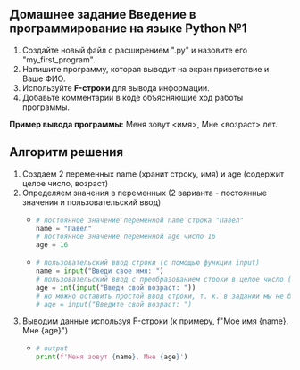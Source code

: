 ## Домашнее задание Введение в программирование на языке Python №1
1. Создайте новый файл с расширением ".py" и назовите его "my_first_program".
2. Напишите программу, которая выводит на экран приветствие и Ваше ФИО.
3. Используйте **F-строки** для вывода информации.
4. Добавьте комментарии в коде объясняющие ход работы программы.

**Пример вывода программы:**
Меня зовут <имя>, Мне <возраст> лет.

## Алгоритм решения 
1. Создаем 2 переменных name (хранит строку, имя) и age (содержит целое число, возраст)
2. Определяем значения в переменных (2 варианта - постоянные значения и пользовательский ввод)
    -  ```py
       # постоянное значение переменной name строка "Павел" 
       name = "Павел"
       # постоянное значение переменной age число 16 
       age = 16 
       ```
    -  ```py
       # пользовательский ввод строки (с помощью функции input)
       name = input("Введи свое имя: ")
       # пользовательский ввод с преобразованием строки в целое число (если пользователь введет не число, то может вызваться ошибка ValueError)
       age = int(input("Введи свой возраст: "))
       # но можно оставить простой ввод строки, т. к. в задании мы не будем делать с ним математические действия
       # age = input("Введите свой возраст: ")
       ```
4. Выводим данные используя F-строки (к примеру, f"Мое имя {name}. Мне {age}")
    - ```py
      # output
      print(f'Меня зовут {name}. Мне {age}')
      ```
